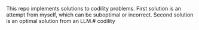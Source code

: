This repo implements solutions to codility problems.
First solution is an attempt from myself, which can
be suboptimal or incorrect. Second solution is an optimal
solution from an LLM.# codility
